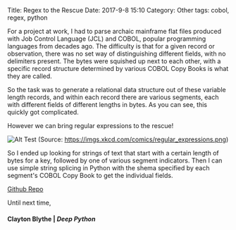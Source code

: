 Title: Regex to the Rescue
Date: 2017-9-8 15:10
Category: Other
tags: cobol, regex, python

For a project at work, I had to parse archaic mainframe flat files produced with Job Control Language (JCL) and COBOL, popular programming languages from decades ago. The difficulty is that for a given record or observation, there was no set way of distinguishing different fields, with no delimiters present. The bytes were squished up next to each other, with a specific record structure determined by various COBOL Copy Books is what they are called. 

So the task was to generate a relational data structure out of these variable length records, and within each record there are various segments, each with different fields of different lengths in bytes. As you can see, this quickly got complicated. 

However we can bring regular expressions to the rescue!

![Alt Test](https://imgs.xkcd.com/comics/regular_expressions.png) 
(Source: https://imgs.xkcd.com/comics/regular_expressions.png)

So I ended up looking for strings of text that start with a certain length of bytes for a key, followed by one of various segment indicators. Then I can use simple string splicing in Python with the shema specified by each segment's COBOL Copy Book to get the individual fields. 

[Github Repo](https://github.com/claytonblythe/cobolRegex)

Until next time,
#### Clayton Blythe | *Deep Python*
